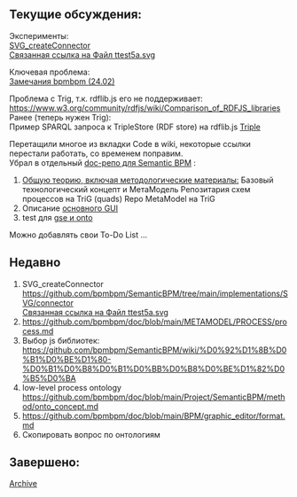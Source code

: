 ## Текущие обсуждения:
Эксперименты:  
[SVG_createConnector](https://github.com/bpmbpm/SemanticBPM/tree/main/implementations/SVG/connector#svg_createconnector)  
[Связанная ссылка на Файл ttest5a.svg](https://github.com/bpmbpm/doc/blob/main/test/SVG/README.md)  

Ключевая проблема:  
[Замечания bpmbpm (24.02)](https://github.com/bpmbpm/SemanticBPM/wiki/%D0%97%D0%B0%D0%BC%D0%B5%D1%87%D0%B0%D0%BD%D0%B8%D1%8F-%D0%BA-%D1%82%D0%B5%D1%81%D1%82%D0%B8%D1%80%D0%BE%D0%B2%D0%B0%D0%BD%D0%B8%D1%8E#%D0%B7%D0%B0%D0%BC%D0%B5%D1%87%D0%B0%D0%BD%D0%B8%D1%8F-bpmbpm-2402)

Проблема с Trig, т.к. rdflib.js его не поддерживает:  
https://www.w3.org/community/rdfjs/wiki/Comparison_of_RDFJS_libraries  
Ранее (теперь нужен Trig):   
Пример SPARQL запроса к TripleStore (RDF store) на rdflib.js [Triple](https://github.com/bpmbpm/SemanticBPM/blob/main/samples/vad_1_rdflib/README.md)

Перетащили многое из вкладки Code в wiki, некоторые ссылки перестали работать, со временем поправим.  
Убрал в отдельный [doc-репо для Semantic BPM](https://github.com/bpmbpm/doc/tree/main/Project/SemanticBPM) : 
1. [Общую теорию, включая методологические материалы:]( https://github.com/bpmbpm/doc/blob/main/Project/SemanticBPM/method/README.md) 
Базовый технологический концепт и МетаМодель Репозитария схем процессов на TriG (quads) Repo MetaModel на TriG
2. Описание [основного GUI]( https://github.com/bpmbpm/doc/blob/main/Project/SemanticBPM/design/mainGUI.md)
3. test для [gse и onto](https://github.com/bpmbpm/doc/tree/main/Project/test)


Можно добавлять свои To-Do List ...
## Недавно
1. SVG_createConnector  
https://github.com/bpmbpm/SemanticBPM/tree/main/implementations/SVG/connector  
[Связанная ссылка на Файл ttest5a.svg](https://github.com/bpmbpm/doc/blob/main/test/SVG/README.md)  
2. https://github.com/bpmbpm/doc/blob/main/METAMODEL/PROCESS/process.md  
3. Выбор js библиотек: https://github.com/bpmbpm/SemanticBPM/wiki/%D0%92%D1%8B%D0%B1%D0%BE%D1%80-%D0%B1%D0%B8%D0%B1%D0%BB%D0%B8%D0%BE%D1%82%D0%B5%D0%BA
4. low-level process ontology https://github.com/bpmbpm/doc/blob/main/Project/SemanticBPM/method/onto_concept.md
5. https://github.com/bpmbpm/doc/blob/main/BPM/graphic_editor/format.md
6. Скопировать вопрос по онтологиям 

## Завершено:
[Archive](TODOsemBPMarc.md)

